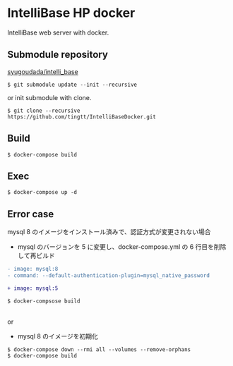 # IntelliBase HP docker

IntelliBase web server with docker.

## Submodule repository

[syugoudada/intelli_base](https://github.com/syugoudada/intelli_base.git)

```Shell
$ git submodule update --init --recursive
```

or init submodule with clone.

```Shell
$ git clone --recursive https://github.com/tingtt/IntelliBaseDocker.git
```

## Build

```Shell
$ docker-compose build
```

## Exec

```Shell
$ docker-compose up -d
```

## Error case

mysql 8 のイメージをインストール済みで、認証方式が変更されない場合

- mysql のバージョンを 5 に変更し、docker-compose.yml の 6 行目を削除して再ビルド

```diff
- image: mysql:8
- command: --default-authentication-plugin=mysql_native_password

+ image: mysql:5
```

```shell
$ docker-compsose build
```

<br>or<br>

- mysql 8 のイメージを初期化

```Shell
$ docker-compose down --rmi all --volumes --remove-orphans
$ docker-compose build
```
